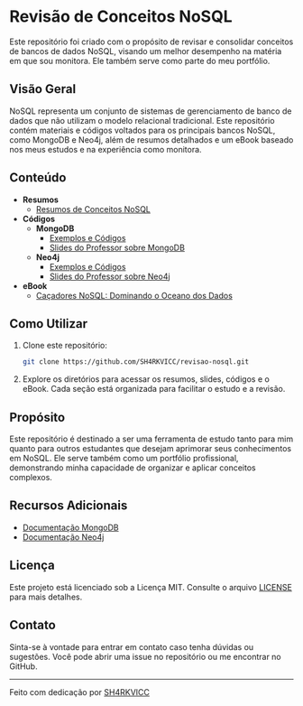 # Revisão de Conceitos NoSQL

Este repositório foi criado com o propósito de revisar e consolidar conceitos de bancos de dados NoSQL, visando um melhor desempenho na matéria em que sou monitora. Ele também serve como parte do meu portfólio.

## Visão Geral

NoSQL representa um conjunto de sistemas de gerenciamento de banco de dados que não utilizam o modelo relacional tradicional. Este repositório contém materiais e códigos voltados para os principais bancos NoSQL, como MongoDB e Neo4j, além de resumos detalhados e um eBook baseado nos meus estudos e na experiência como monitora.

## Conteúdo

- **Resumos**
  - [Resumos de Conceitos NoSQL](resumos/)
- **Códigos**
  - **MongoDB**
    - [Exemplos e Códigos](codigos/mongodb/)
    - [Slides do Professor sobre MongoDB](slides_professor/mongodb/)
  - **Neo4j**
    - [Exemplos e Códigos](codigos/neo4j/)
    - [Slides do Professor sobre Neo4j](slides_professor/neo4j/)
- **eBook**
  - [Caçadores NoSQL: Dominando o Oceano dos Dados](ebook/Cacadores_NoSQL.pdf)

## Como Utilizar

1. Clone este repositório:

    ```bash
    git clone https://github.com/SH4RKVICC/revisao-nosql.git
    ```

2. Explore os diretórios para acessar os resumos, slides, códigos e o eBook. Cada seção está organizada para facilitar o estudo e a revisão.

## Propósito

Este repositório é destinado a ser uma ferramenta de estudo tanto para mim quanto para outros estudantes que desejam aprimorar seus conhecimentos em NoSQL. Ele serve também como um portfólio profissional, demonstrando minha capacidade de organizar e aplicar conceitos complexos.

## Recursos Adicionais

- [Documentação MongoDB](https://docs.mongodb.com/)
- [Documentação Neo4j](https://neo4j.com/docs/)

## Licença

Este projeto está licenciado sob a Licença MIT. Consulte o arquivo [LICENSE](LICENSE) para mais detalhes.

## Contato

Sinta-se à vontade para entrar em contato caso tenha dúvidas ou sugestões. Você pode abrir uma issue no repositório ou me encontrar no GitHub.

---

Feito com dedicação por [SH4RKVICC](https://github.com/SH4RKVICC)
